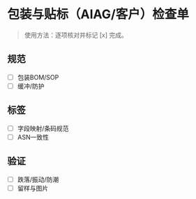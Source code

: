 # 包装与贴标（AIAG/客户）检查单

> 使用方法：逐项核对并标记 [x] 完成。

## 规范

- [ ] 包装BOM/SOP
- [ ] 缓冲/防护

## 标签

- [ ] 字段映射/条码规范
- [ ] ASN一致性

## 验证

- [ ] 跌落/振动/防潮
- [ ] 留样与图片
